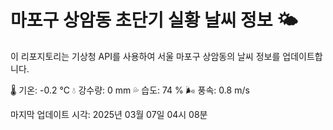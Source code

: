 
# 마포구 상암동 초단기 실황 날씨 정보 🌤️

이 리포지토리는 기상청 API를 사용하여 서울 마포구 상암동의 날씨 정보를 업데이트합니다. 

🌡️ 기온: -0.2 ℃
💧 강수량: 0 mm
💦 습도: 74 %
🌬️ 풍속: 0.8 m/s

마지막 업데이트 시각: 2025년 03월 07일 04시 08분    
